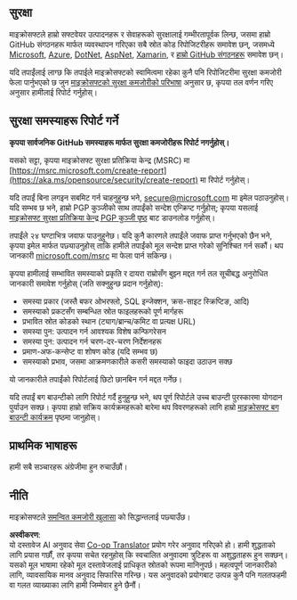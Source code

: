 <!--
CO_OP_TRANSLATOR_METADATA:
{
  "original_hash": "2d33a71bed73d6daee78e2d473ece975",
  "translation_date": "2025-05-19T12:10:29+00:00",
  "source_file": "SECURITY.md",
  "language_code": "ne"
}
-->
## सुरक्षा

माइक्रोसफ्टले हाम्रो सफ्टवेयर उत्पादनहरू र सेवाहरूको सुरक्षालाई गम्भीरतापूर्वक लिन्छ, जसमा हाम्रो GitHub संगठनहरू मार्फत व्यवस्थापन गरिएका सबै स्रोत कोड रिपोजिटरीहरू समावेश छन्, जसमध्ये [Microsoft](https://github.com/microsoft), [Azure](https://github.com/Azure), [DotNet](https://github.com/dotnet), [AspNet](https://github.com/aspnet), [Xamarin](https://github.com/xamarin), र [हाम्रो GitHub संगठनहरू](https://opensource.microsoft.com/) समावेश छन्।

यदि तपाईंलाई लाग्छ कि तपाईले माइक्रोसफ्टको स्वामित्वमा रहेका कुनै पनि रिपोजिटरीमा सुरक्षा कमजोरी फेला पार्नुभएको छ जुन [माइक्रोसफ्टको सुरक्षा कमजोरीको परिभाषा](https://aka.ms/opensource/security/definition) अनुसार छ, कृपया तल वर्णन गरिए अनुसार हामीलाई रिपोर्ट गर्नुहोस्।

## सुरक्षा समस्याहरू रिपोर्ट गर्ने

**कृपया सार्वजनिक GitHub समस्याहरू मार्फत सुरक्षा कमजोरीहरू रिपोर्ट नगर्नुहोस्।**

यसको सट्टा, कृपया माइक्रोसफ्ट सुरक्षा प्रतिक्रिया केन्द्र (MSRC) मा [https://msrc.microsoft.com/create-report](https://aka.ms/opensource/security/create-report) मा रिपोर्ट गर्नुहोस्।

यदि तपाईं बिना लगइन सबमिट गर्न चाहनुहुन्छ भने, [secure@microsoft.com](mailto:secure@microsoft.com) मा इमेल पठाउनुहोस्। यदि सम्भव छ भने, हाम्रो PGP कुञ्जीको साथ तपाईंको सन्देश एन्क्रिप्ट गर्नुहोस्; कृपया यसलाई [माइक्रोसफ्ट सुरक्षा प्रतिक्रिया केन्द्र PGP कुञ्जी पृष्ठ](https://aka.ms/opensource/security/pgpkey) बाट डाउनलोड गर्नुहोस्।

तपाईंले २४ घण्टाभित्र जवाफ पाउनुहुनेछ। यदि कुनै कारणले तपाईंले जवाफ प्राप्त गर्नुभएको छैन भने, कृपया इमेल मार्फत पछ्याउनुहोस् ताकि हामीले तपाईंको मूल सन्देश प्राप्त गरेको सुनिश्चित गर्न सकौं। थप जानकारी [microsoft.com/msrc](https://aka.ms/opensource/security/msrc) मा फेला पार्न सकिन्छ।

कृपया हामीलाई सम्भावित समस्याको प्रकृति र दायरा राम्रोसँग बुझ्न मद्दत गर्न तल सूचीबद्ध अनुरोधित जानकारी समावेश गर्नुहोस् (जति सक्नुहुन्छ प्रदान गर्नुहोस्):

  * समस्या प्रकार (जस्तै बफर ओभरफ्लो, SQL इन्जेक्शन, क्रस-साइट स्क्रिप्टिङ, आदि)
  * समस्याको प्रकटसँग सम्बन्धित स्रोत फाइलहरूको पूर्ण मार्गहरू
  * प्रभावित स्रोत कोडको स्थान (ट्याग/ब्रान्च/कमिट वा प्रत्यक्ष URL)
  * समस्या पुन: उत्पादन गर्न आवश्यक विशेष कन्फिगरेसन
  * समस्या पुन: उत्पादन गर्न चरण-दर-चरण निर्देशनहरू
  * प्रमाण-अफ-कन्सेप्ट वा शोषण कोड (यदि सम्भव छ)
  * समस्याको प्रभाव, जसमा आक्रमणकारीले कसरी समस्याको फाइदा उठाउन सक्छ

यो जानकारीले तपाईंको रिपोर्टलाई छिटो छानबिन गर्न मद्दत गर्नेछ।

यदि तपाईं बग बाउन्टीको लागि रिपोर्ट गर्दै हुनुहुन्छ भने, थप पूर्ण रिपोर्टले उच्च बाउन्टी पुरस्कारमा योगदान पुर्याउन सक्छ। कृपया हाम्रो सक्रिय कार्यक्रमहरूको बारेमा थप विवरणहरूको लागि हाम्रो [माइक्रोसफ्ट बग बाउन्टी कार्यक्रम](https://aka.ms/opensource/security/bounty) पृष्ठमा जानुहोस्।

## प्राथमिक भाषाहरू

हामी सबै सञ्चारहरू अंग्रेजीमा हुन रुचाउँछौं।

## नीति

माइक्रोसफ्टले [समन्वित कमजोरी खुलासा](https://aka.ms/opensource/security/cvd) को सिद्धान्तलाई पछ्याउँछ।

**अस्वीकरण**:  
यो दस्तावेज AI अनुवाद सेवा [Co-op Translator](https://github.com/Azure/co-op-translator) प्रयोग गरेर अनुवाद गरिएको हो। हामी शुद्धताको लागि प्रयास गर्छौं, तर कृपया सचेत रहनुहोस् कि स्वचालित अनुवादमा त्रुटिहरू वा अशुद्धताहरू हुन सक्छन्। यसको मूल भाषामा रहेको मूल दस्तावेजलाई प्राधिकृत स्रोतको रूपमा मानिनुपर्छ। महत्वपूर्ण जानकारीको लागि, व्यावसायिक मानव अनुवाद सिफारिस गरिन्छ। यस अनुवादको प्रयोगबाट उत्पन्न कुनै पनि गलतफहमी वा गलत व्याख्याका लागि हामी जिम्मेवार हुने छैनौं।